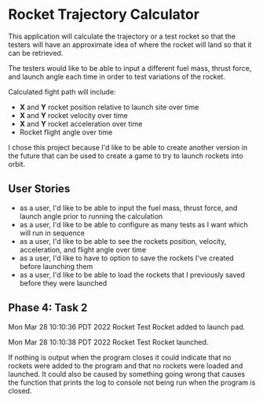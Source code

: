 # Rocket Trajectory Calculator

This application will calculate the trajectory or a test rocket so that the testers will have an approximate idea of
where the rocket will land so that it can be retrieved.

The testers would like to be able to input a different fuel mass, thrust force, and launch angle each time in order to
test variations of the rocket.

Calculated fight path will include:
- **X** and **Y** rocket position relative to launch site over time
- **X** and **Y** rocket velocity over time
- **X** and **Y** rocket acceleration over time
- Rocket flight angle over time

I chose this project because I'd like to be able to create another version in the future that can be used to create a 
game to try to launch rockets into orbit.
 

## User Stories
- as a user, I'd like to be able to input the fuel mass, thrust force, and launch angle prior to running the calculation
- as a user, I'd like to be able to configure as many tests as I want which will run in sequence
- as a user, I'd like to be able to see the rockets position, velocity, acceleration, and flight angle over time
- as a user, I'd like to have to option to save the rockets I've created before launching them
- as a user, I'd like to be able to load the rockets that I previously saved before they were launched


## Phase 4: Task 2
Mon Mar 28 10:10:36 PDT 2022
Rocket Test Rocket added to launch pad.

Mon Mar 28 10:10:38 PDT 2022
Rocket Test Rocket launched.

If nothing is output when the program closes it could indicate that no rockets were added to the program and
that no rockets were loaded and launched. It could also be caused by something going wrong that causes the function that
prints the log to console not being run when the program is closed.